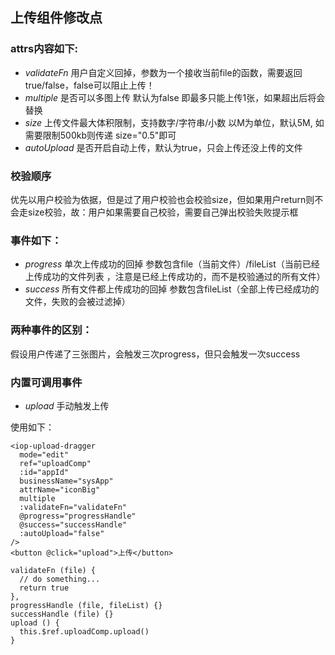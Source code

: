 ## 上传组件修改点
### attrs内容如下:
- *validateFn* 用户自定义回掉，参数为一个接收当前file的函数，需要返回true/false，false可以阻止上传！
- *multiple* 是否可以多图上传 默认为false 即最多只能上传1张，如果超出后将会替换
- *size* 上传文件最大体积限制，支持数字/字符串/小数 以M为单位，默认5M, 如需要限制500kb则传递 size="0.5"即可
- *autoUpload* 是否开启自动上传，默认为true，只会上传还没上传的文件
### 校验顺序
优先以用户校验为依据，但是过了用户校验也会校验size，但如果用户return则不会走size校验，故：用户如果需要自己校验，需要自己弹出校验失败提示框

### 事件如下：
- *progress* 单次上传成功的回掉 参数包含file（当前文件）/fileList（当前已经上传成功的文件列表
，注意是已经上传成功的，而不是校验通过的所有文件）
- *success* 所有文件都上传成功的回掉 参数包含fileList（全部上传已经成功的文件，失败的会被过滤掉）

### 两种事件的区别：
假设用户传递了三张图片，会触发三次progress，但只会触发一次success

### 内置可调用事件
- *upload* 手动触发上传

使用如下：
```
<iop-upload-dragger
  mode="edit"
  ref="uploadComp"
  :id="appId"
  businessName="sysApp"
  attrName="iconBig"
  multiple
  :validateFn="validateFn"
  @progress="progressHandle"
  @success="successHandle"
  :autoUpload="false"
/>
<button @click="upload">上传</button>

validateFn (file) {
  // do something...
  return true
},
progressHandle (file, fileList) {}
successHandle (file) {}
upload () {
  this.$ref.uploadComp.upload()
}

```